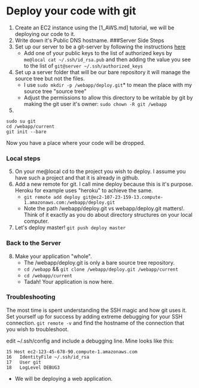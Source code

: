 # Deploy your code with git
1. Create an EC2 instance using the [1_AWS.md] tutorial, we will be deploying our code to it.
2. Write down it's Public DNS hostname. 
###Server Side Steps
2. Set up our server to be a git-server by following the instructions [here](https://git-scm.com/book/en/v1/Git-on-the-Server-Setting-Up-the-Server)
    * Add one of your public keys to the list of authorized keys by 
    `me@local cat ~/.ssh/id_rsa.pub` and then adding the value you see to the list of `git@server ~/.ssh/authorized_keys`
3. Set up a server folder that will be our bare repository it will manage the source tree but not the files. 
    * I use `sudo mkdir -p /webapp/deploy.git`* to mean the place with my source tree "source tree"
    * Adjust the permissions to allow this directory to be writable by git by making the git user it's owner: 
    `sudo chown -R git /webapp`
4. 
```
sudo su git
cd /webapp/current
git init --bare
```
Now you have a place where your code will be dropped.

### Local steps

5. On your me@local cd to the project you wish to deploy. I assume you have such a project and that it is already in github.
6. Add a new remote for git. I call mine deploy because this is it's purpose. Heroku for example uses "heroku" to achieve the same.
   * `git remote add deploy git@ec2-107-23-159-13.compute-1.amazonaws.com:/webapp/deploy.git`
   * Note the path /webapp/deploy.git vs webapp/deploy.git matters!. Think of it exactly as you do about directory structures on your local
   computer.
7. Let's deploy master! `git push deploy master`

### Back to the Server
8. Make your application "whole". 
   * The /webapp/deploy.git is only a bare source tree repository. 
   * `cd /webapp` && `git clone /webapp/deploy.git /webapp/current`
   * `cd /webapp/current`
   * Tadah! Your application is now here.

### Troubleshooting
The most time is spent understanding the SSH magic and how git uses it. Set yourself up for success by adding extreme debugging for your SSH connection.
`git remote -v` and find the hostname of the connection that you wish to troubleshoot.

edit ~/.ssh/config and include a debugging line. Mine looks like this:
``` 
15 Host ec2-123-45-678-90.compute-1.amazonaws.com
16   IdentityFile ~/.ssh/id_rsa
17   User git
18   LogLevel DEBUG3

```






* We will be deploying a web application.
